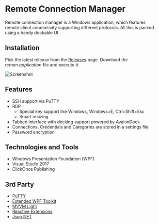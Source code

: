 # Remote Connection Manager
Remote connection manager is a Windows application, which features remote client connectivity supporting different protocols. All this is packed using a handy dockable UI.

## Installation
Pick the latest release from the [Releases](https://github.com/nikolayarhangelov/rcman/releases) page.
Download the *rcman.application* file and execute it.

![Screenshot](https://raw.githubusercontent.com/nikolayarhangelov/rcman/master/content/Screenshot.png)

## Features
* SSH support via PuTTY
* RDP
  * Special key support like Windows, Windows+E, Ctrl+Shift+Esc
  * Smart resizing
* Tabbed interface with docking support powered by AvalonDock
* Connections, Credentials and Categories are stored in a settings file
* Password encryption

## Technologies and Tools
* Windows Presentation Foundation (WPF)
* Visual Studio 2017
* ClickOnce Publishing

## 3rd Party
* [PuTTY](http://www.putty.org/)
* [Extended WPF Toolkit](https://github.com/xceedsoftware/wpftoolkit)
* [MVVM Light](http://www.mvvmlight.net/)
* [Reactive Extensions](https://msdn.microsoft.com/en-us/library/hh242985%28v=vs.103%29.aspx?f=255&MSPPError=-2147217396)
* [Json.NET](https://www.newtonsoft.com/json)
